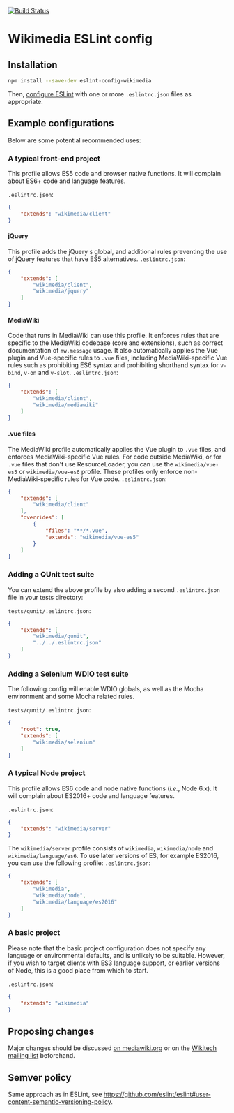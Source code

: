 [![Build Status](https://travis-ci.org/wikimedia/eslint-config-wikimedia.svg?branch=master)](https://travis-ci.org/wikimedia/eslint-config-wikimedia)

# Wikimedia ESLint config

## Installation

```sh
npm install --save-dev eslint-config-wikimedia
```

Then, [configure ESLint](https://eslint.org/docs/user-guide/configuring) with one or more `.eslintrc.json` files as appropriate.

## Example configurations
Below are some potential recommended uses:

### A typical front-end project
This profile allows ES5 code and browser native functions. It will complain about ES6+ code and language features.

`.eslintrc.json`:
```json
{
	"extends": "wikimedia/client"
}
```

#### jQuery
This profile adds the jQuery `$` global, and additional rules preventing the use of jQuery features that have ES5 alternatives.
`.eslintrc.json`:
```json
{
	"extends": [
		"wikimedia/client",
		"wikimedia/jquery"
	]
}
```

#### MediaWiki
Code that runs in MediaWiki can use this profile. It enforces rules that are specific to the MediaWiki codebase (core and extensions), such as correct documentation of `mw.message` usage. It also automatically applies the Vue plugin and Vue-specific rules to `.vue` files, including MediaWiki-specific Vue rules such as prohibiting ES6 syntax and prohibiting shorthand syntax for `v-bind`, `v-on` and `v-slot`.
`.eslintrc.json`:
```json
{
	"extends": [
		"wikimedia/client",
		"wikimedia/mediawiki"
	]
}
```

#### .vue files
The MediaWiki profile automatically applies the Vue plugin to `.vue` files, and enforces MediaWiki-specific Vue rules. For code outside MediaWiki, or for `.vue` files that don't use ResourceLoader, you can use the `wikimedia/vue-es5` or `wikimedia/vue-es6` profile. These profiles only enforce non-MediaWiki-specific rules for Vue code.
`.eslintrc.json`:
```json
{
	"extends": [
		"wikimedia/client"
	],
	"overrides": [
		{
			"files": "**/*.vue",
			"extends": "wikimedia/vue-es5"
		}
	]
}
```

### Adding a QUnit test suite
You can extend the above profile by also adding a second `.eslintrc.json` file in your tests directory:

`tests/qunit/.eslintrc.json`:
```json
{
	"extends": [
		"wikimedia/qunit",
		"../../.eslintrc.json"
	]
}
```

### Adding a Selenium WDIO test suite
The following config will enable WDIO globals, as well as the Mocha environment and some Mocha related rules.

`tests/qunit/.eslintrc.json`:
```json
{
	"root": true,
	"extends": [
		"wikimedia/selenium"
	]
}
```

### A typical Node project
This profile allows ES6 code and node native functions (_i.e._, Node 6.x). It will complain about ES2016+ code and language features.

`.eslintrc.json`:
```json
{
	"extends": "wikimedia/server"
}
```

The `wikimedia/server` profile consists of `wikimedia`, `wikimedia/node` and `wikimedia/language/es6`. To use later versions of ES, for example ES2016, you can use the following profile:
`.eslintrc.json`:
```json
{
	"extends": [
		"wikimedia",
		"wikimedia/node",
		"wikimedia/language/es2016"
	]
}
```

### A basic project
Please note that the basic project configuration does not specify any language or environmental defaults, and is unlikely to be suitable. However, if you wish to target clients with ES3 language support, or earlier versions of Node, this is a good place from which to start.

`.eslintrc.json`:
```json
{
	"extends": "wikimedia"
}
```

## Proposing changes

Major changes should be discussed [on mediawiki.org](https://www.mediawiki.org/wiki/Manual_talk:Coding_conventions/JavaScript) or on the [Wikitech mailing list](https://lists.wikimedia.org/mailman/listinfo/wikitech-l) beforehand.

## Semver policy

Same approach as in ESLint, see https://github.com/eslint/eslint#user-content-semantic-versioning-policy.
